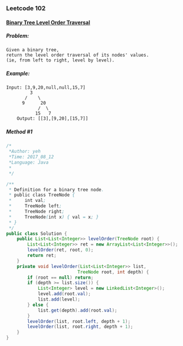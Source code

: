

### Leetcode 102
#### [Binary Tree Level Order Traversal](https://leetcode.com/problems/binary-tree-level-order-traversal)

  

##### ***Problem:***

    Given a binary tree, 
    return the level order traversal of its nodes' values. 
    (ie, from left to right, level by level).


##### ***Example:***

    Input: [3,9,20,null,null,15,7]
             3
           /    \
          9      20
                /  \
               15   7
        Output: [[3],[9,20],[15,7]]

##### *Method #1*
``` java
/*
 *Author: yeh
 *Time: 2017_08_12
 *Language: Java
 *
 */

/**
 * Definition for a binary tree node.
 * public class TreeNode {
 *     int val;
 *     TreeNode left;
 *     TreeNode right;
 *     TreeNode(int x) { val = x; }
 * }
 */
public class Solution {
    public List<List<Integer>> levelOrder(TreeNode root) {
        List<List<Integer>> ret = new ArrayList<List<Integer>>();
        levelOrder(ret, root, 0);
        return ret;
    }
    private void levelOrder(List<List<Integer>> list, 
                           TreeNode root, int depth) {
        if (root == null) return;
        if (depth >= list.size()) {
            List<Integer> level = new LinkedList<Integer>();
            level.add(root.val);
            list.add(level);
        } else {
            list.get(depth).add(root.val);
        }
        levelOrder(list, root.left, depth + 1);
        levelOrder(list, root.right, depth + 1);
    }
}

```


